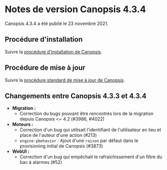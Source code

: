 # Notes de version Canopsis 4.3.4

Canopsis 4.3.4 a été publié le 23 novembre 2021.

## Procédure d'installation

Suivre la [procédure d'installation de Canopsis](../guide-administration/installation/index.md).

## Procédure de mise à jour

Suivre la [procédure standard de mise à jour de Canopsis](../guide-administration/mise-a-jour/index.md).

## Changements entre Canopsis 4.3.3 et 4.3.4

*  **Migration :**
    * Correction du bugs pouvant être rencontrés lors de la migration depuis Canopsis <= 4.2 (#3986, #4022)
*  **Moteurs :**
    * Correction d'un bug qui utilisait l'identifiant de l'utilisateur en lieu et place de l'auteur d'une action (#213)
    * `engine-pbehavior` : Ajout d'une `raison` par défaut dans le provisioning initial de Canopsis (#3873)
*  **WebUI :**
    * Correction d'un bug qui empêchait le rafraichissement d'un filtre du bac à alarmes (#52)
